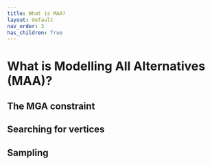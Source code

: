 ```yaml
---
title: What is MAA?
layout: default
nav_order: 3
has_children: True
---
```


# What is Modelling All Alternatives (MAA)?

## The MGA constraint

## Searching for vertices

## Sampling
